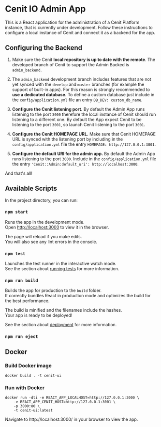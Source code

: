 
# Cenit IO Admin App

This is a React application for the administration of a Cenit Platform instance, that is currently under development.
Follow these instructions to configure a local instance of Cenit and connect it as a backend for the app.

## Configuring the Backend

1. Make sure the Cenit **local repository is up to date with the remote**. The developed branch of Cenit
to support the Admin Backed is `admin_backend`.

2. The `admin_backend` development branch includes features that are not yet synced with the `develop` and `master`
branches (for example the support of built-in apps). For this reason is strongly recommended to **use a dedicated
database.** To define a custom database just include in the `config/application.yml` file an entry
`DB_DEV: custom_db_name`.    

2. **Configure the Cenit listening port.** By default the Admin App runs listening to the port `3000` therefore the local
instance of Cenit should run listening to a different one. By default the App expect Cenit to be listening to the port
`3001`, so launch Cenit listening to the port `3001`.

3. **Configure the Cenit HOMEPAGE URL.** Make sure that Cenit HOMEPAGE URL is synced with the listening port by including
in the `config/application.yml` file the entry `HOMEPAGE: http://127.0.0.1:3001`.

4. **Configure the default URI for the admin app.** By default the Admin App runs listening to the port `3000`.
Include in the `config/application.yml` file the entry `'Cenit::Admin:default_uri': http://localhost:3000`.

And that's all!

## Available Scripts

In the project directory, you can run:

### `npm start`

Runs the app in the development mode.<br>
Open [http://localhost:3000](http://localhost:3000) to view it in the browser.

The page will reload if you make edits.<br>
You will also see any lint errors in the console.

### `npm test`

Launches the test runner in the interactive watch mode.<br>
See the section about [running tests](https://facebook.github.io/create-react-app/docs/running-tests) for more information.

### `npm run build`

Builds the app for production to the `build` folder.<br>
It correctly bundles React in production mode and optimizes the build for the best performance.

The build is minified and the filenames include the hashes.<br>
Your app is ready to be deployed!

See the section about [deployment](https://facebook.github.io/create-react-app/docs/deployment) for more information.

### `npm run eject`

## Docker

### Build Docker image

`docker build . -t cenit-ui`

### Run with Docker

```
docker run -dti -e REACT_APP_LOCALHOST=http://127.0.0.1:3000 \
    -e REACT_APP_CENIT_HOST=http://127.0.0.1:3001 \
    -p 3000:80 \
    -t cenit-ui:latest
```
Navigate to http://localhost:3000/ in your browser to view the app.

